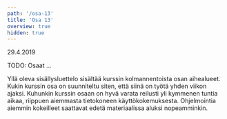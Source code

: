 ```yaml
---
path: '/osa-13'
title: 'Osa 13'
overview: true
hidden: true
---
```


<deadline>29.4.2019</deadline>

TODO:
Osaat ...

<please-login></please-login>

<pages-in-this-section></pages-in-this-section>

Yllä oleva sisällysluettelo sisältää kurssin kolmannentoista osan aihealueet. Kukin kurssin osa on suunniteltu siten, että siinä on työtä yhden viikon ajaksi. Kuhunkin kurssin osaan on hyvä varata reilusti yli kymmenen tuntia aikaa, riippuen aiemmasta tietokoneen käyttökokemuksesta. Ohjelmointia aiemmin kokeilleet saattavat edetä materiaalissa aluksi nopeamminkin.

<exercises-in-this-section></exercises-in-this-section>
